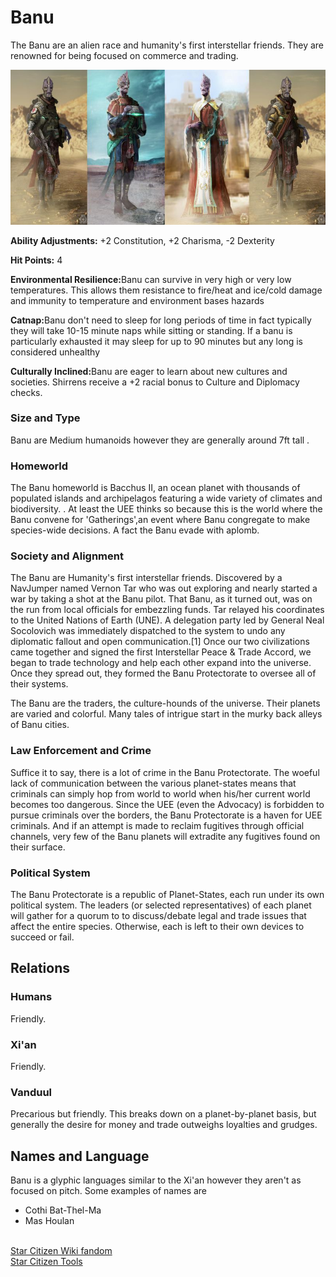 # Banu
The Banu are an alien race and humanity's first interstellar friends. They are renowned for being focused on commerce and trading.

![Banu](../images/Banu.jpeg)

<strong>Ability Adjustments:</strong> +2 Constitution, +2 Charisma, -2 Dexterity

<strong>Hit Points:</strong> 4

<strong>Environmental Resilience:</strong>Banu can survive in very high or very low temperatures. This allows them resistance to fire/heat and ice/cold damage and immunity to temperature and environment bases hazards

<strong>Catnap:</strong>Banu don't need to sleep for long periods of time in fact typically they will take 10-15 minute naps while sitting or standing. If a banu is particularly exhausted it may sleep for up to 90 minutes but any long is considered unhealthy

<strong>Culturally Inclined:</strong>Banu  are eager to learn about new cultures and societies. Shirrens receive a +2 racial bonus to Culture and Diplomacy checks.

### Size and Type
Banu are Medium humanoids however they are generally around 7ft tall .

### Homeworld
The Banu homeworld is Bacchus II, an ocean planet with thousands of populated islands and archipelagos featuring a wide variety of climates and biodiversity. . At least the UEE thinks so because this is the world where the Banu convene for 'Gatherings',an event where Banu congregate to make species-wide decisions. A fact the Banu evade with aplomb. 

### Society and Alignment
The Banu are Humanity's first interstellar friends. Discovered by a NavJumper named Vernon Tar who was out exploring and nearly started a war by taking a shot at the Banu pilot. That Banu, as it turned out, was on the run from local officials for embezzling funds. Tar relayed his coordinates to the United Nations of Earth (UNE). A delegation party led by General Neal Socolovich was immediately dispatched to the system to undo any diplomatic fallout and open communication.[1] Once our two civilizations came together and signed the first Interstellar Peace & Trade Accord, we began to trade technology and help each other expand into the universe. Once they spread out, they formed the Banu Protectorate to oversee all of their systems.

The Banu are the traders, the culture-hounds of the universe. Their planets are varied and colorful. Many tales of intrigue start in the murky back alleys of Banu cities.

### Law Enforcement and Crime 
Suffice it to say, there is a lot of crime in the Banu Protectorate. The woeful lack of communication between the various planet-states means that criminals can simply hop from world to world when his/her current world becomes too dangerous. Since the UEE (even the Advocacy) is forbidden to pursue criminals over the borders, the Banu Protectorate is a haven for UEE criminals. And if an attempt is made to reclaim fugitives through official channels, very few of the Banu planets will extradite any fugitives found on their surface.

### Political System
The Banu Protectorate is a republic of Planet-States, each run under its own political system. The leaders (or selected representatives) of each planet will gather for a quorum to to discuss/debate legal and trade issues that affect the entire species. Otherwise, each is left to their own devices to succeed or fail.

## Relations
### Humans
Friendly.

### Xi'an
Friendly.

### Vanduul 
Precarious but friendly. This breaks down on a planet-by-planet basis, but generally the desire for money and trade outweighs loyalties and grudges.

## Names and Language
Banu is a glyphic languages similar to the Xi'an however they aren't as focused on pitch. Some examples of names are 
- Cothi Bat-Thel-Ma
- Mas Houlan

<br>[Star Citizen Wiki fandom](https://starcitizen.fandom.com/wiki/Banu)
<br>[Star Citizen Tools](https://starcitizen.tools/Banu)